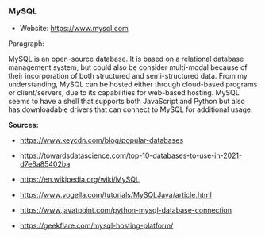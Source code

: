 ### MySQL

-   Website: <https://www.mysql.com>

Paragraph:

MySQL is an open-source database. It is based on a relational database management system, but could also be consider multi-modal because of their incorporation of both structured and semi-structured data. From my understanding, MySQL can be hosted either through cloud-based programs or client/servers, due to its capabilities for web-based hosting. MySQL seems to have a shell that supports both JavaScript and Python but also has downloadable drivers that can connect to MySQL for additional usage.

**Sources:**

-   <https://www.keycdn.com/blog/popular-databases>

-   <https://towardsdatascience.com/top-10-databases-to-use-in-2021-d7e6a85402ba>

-   <https://en.wikipedia.org/wiki/MySQL>

-   <https://www.vogella.com/tutorials/MySQLJava/article.html>

-   <https://www.javatpoint.com/python-mysql-database-connection>

-   <https://geekflare.com/mysql-hosting-platform/>
